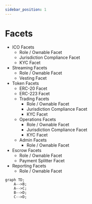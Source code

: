 ```yaml
---
sidebar_position: 1
---
```


# Facets

- ICO Facets
	- Role / Ownable Facet
	- Jurisdiction Compliance Facet
	- KYC Facet
- Streaming Facets
	- Role / Ownable Facet
	- Vesting Facet
- Token Facets
	- ERC-20 Facet
	- ERC-223 Facet
	- Trading Facets
		- Role / Ownable Facet
		- Jurisdiction Compliance Facet
		- KYC Facet
	- Operations Facets
		- Role / Ownable Facet
		- Jurisdiction Compliance Facet
		- KYC Facet
	- Admin Facets
		- Role / Ownable Facet
- Escrow Facets
	- Role / Ownable Facet
	- Payment Splitter Facet
- Reporting Facets
	- Role / Ownable Facet


```mermaid
graph TD;
    A-->B;
    A-->C;
    B-->D;
    C-->D;
```